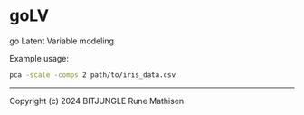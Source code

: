 # goLV
go Latent Variable modeling

Example usage:

```sh 
pca -scale -comps 2 path/to/iris_data.csv
```

--- 
Copyright (c) 2024 BITJUNGLE Rune Mathisen 
